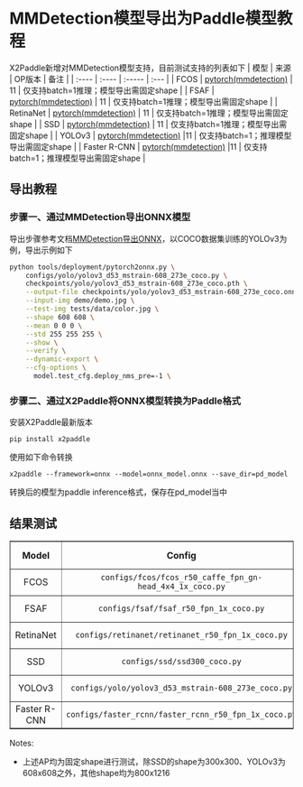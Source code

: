 # MMDetection模型导出为Paddle模型教程

X2Paddle新增对MMDetection模型支持，目前测试支持的列表如下
| 模型  | 来源 | OP版本 | 备注 |
| :---- | :---- | :----- | :--- |
| FCOS | [pytorch(mmdetection)](https://github.com/open-mmlab/mmdetection/blob/master/configs/fcos/fcos_r50_caffe_fpn_gn-head_1x_coco.py) | 11 | 仅支持batch=1推理；模型导出需固定shape |
| FSAF | [pytorch(mmdetection)](https://github.com/open-mmlab/mmdetection/blob/master/configs/fsaf/fsaf_r50_fpn_1x_coco.py) | 11 | 仅支持batch=1推理；模型导出需固定shape |
| RetinaNet | [pytorch(mmdetection)](https://github.com/open-mmlab/mmdetection/blob/master/configs/retinanet/retinanet_r50_fpn_1x_coco.py) | 11 | 仅支持batch=1推理；模型导出需固定shape |
| SSD | [pytorch(mmdetection)](https://github.com/open-mmlab/mmdetection/blob/master/configs/ssd/ssd300_coco.py) | 11 | 仅支持batch=1推理；模型导出需固定shape |
| YOLOv3 | [pytorch(mmdetection)](https://github.com/open-mmlab/mmdetection/blob/master/configs/yolo/yolov3_d53_mstrain-608_273e_coco.py) |11 | 仅支持batch=1；推理模型导出需固定shape |
| Faster R-CNN | [pytorch(mmdetection)](https://github.com/open-mmlab/mmdetection/blob/master/configs/faster_rcnn/faster_rcnn_r50_fpn_1x_coco.py) |11 | 仅支持batch=1；推理模型导出需固定shape |

## 导出教程

### 步骤一、通过MMDetection导出ONNX模型
导出步骤参考文档[MMDetection导出ONNX](https://mmdetection.readthedocs.io/en/latest/tutorials/pytorch2onnx.html)，以COCO数据集训练的YOLOv3为例，导出示例如下
```bash
python tools/deployment/pytorch2onnx.py \
    configs/yolo/yolov3_d53_mstrain-608_273e_coco.py \
    checkpoints/yolo/yolov3_d53_mstrain-608_273e_coco.pth \
    --output-file checkpoints/yolo/yolov3_d53_mstrain-608_273e_coco.onnx \
    --input-img demo/demo.jpg \
    --test-img tests/data/color.jpg \
    --shape 608 608 \
    --mean 0 0 0 \
    --std 255 255 255 \
    --show \
    --verify \
    --dynamic-export \
    --cfg-options \
      model.test_cfg.deploy_nms_pre=-1 \
```

### 步骤二、通过X2Paddle将ONNX模型转换为Paddle格式
安装X2Paddle最新版本
```
pip install x2paddle
```
使用如下命令转换
```shell
x2paddle --framework=onnx --model=onnx_model.onnx --save_dir=pd_model
```
转换后的模型为paddle inference格式，保存在pd_model当中

## 结果测试

<table border="1" class="docutils">
	<tr>
	    <th align="center">Model</th>
	    <th align="center">Config</th>
	    <th align="center">Metric</th>
	    <th align="center">ONNX Runtime</th>
	    <th align="center">Paddle</th>
	</tr >
  <tr >
	    <td align="center">FCOS</td>
	    <td align="center"><code>configs/fcos/fcos_r50_caffe_fpn_gn-head_4x4_1x_coco.py</code></td>
	    <td align="center">Box AP</td>
	    <td align="center">34</td>
	    <td align="center">33.8</td>
	</tr>
  <tr >
	    <td align="center">FSAF</td>
	    <td align="center"><code>configs/fsaf/fsaf_r50_fpn_1x_coco.py</code></td>
	    <td align="center">Box AP</td>
	    <td align="center">33.7</td>
	    <td align="center">33.7</td>
	</tr>
  <tr >
	    <td align="center">RetinaNet</td>
	    <td align="center"><code>configs/retinanet/retinanet_r50_fpn_1x_coco.py</code></td>
	    <td align="center">Box AP</td>
	    <td align="center">34.1</td>
	    <td align="center">34.1</td>
	</tr>
	<tr >
	    <td align="center" align="center" >SSD</td>
	    <td align="center" align="center"><code>configs/ssd/ssd300_coco.py</code></td>
	    <td align="center" align="center">Box AP</td>
	    <td align="center" align="center">25.6</td>
	    <td align="center" align="center">25.6</td>
	</tr>
  <tr >
	    <td align="center">YOLOv3</td>
	    <td align="center"><code>configs/yolo/yolov3_d53_mstrain-608_273e_coco.py</code></td>
	    <td align="center">Box AP</td>
	    <td align="center">31.1</td>
	    <td align="center">31.1</td>
	</tr>
  <tr >
	    <td align="center">Faster R-CNN</td>
	    <td align="center"><code>configs/faster_rcnn/faster_rcnn_r50_fpn_1x_coco.py</code></td>
	    <td align="center">Box AP</td>
	    <td align="center">34.8</td>
	    <td align="center">34.8</td>
	</tr>
</table>

Notes:

- 上述AP均为固定shape进行测试，除SSD的shape为300x300、YOLOv3为608x608之外，其他shape均为800x1216
